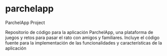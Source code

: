 # parchelapp

ParchelApp Project

Repositorio de código para la aplicación ParchelApp, una plataforma de juegos y retos para pasar el rato con amigos y familiares. Incluye el código fuente para la implementación de las funcionalidades y características de la aplicación
